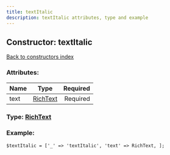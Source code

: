 ```yaml
---
title: textItalic
description: textItalic attributes, type and example
---
```

## Constructor: textItalic  
[Back to constructors index](index.md)



### Attributes:

| Name     |    Type       | Required |
|----------|:-------------:|---------:|
|text|[RichText](../types/RichText.md) | Required|



### Type: [RichText](../types/RichText.md)


### Example:

```
$textItalic = ['_' => 'textItalic', 'text' => RichText, ];
```  

